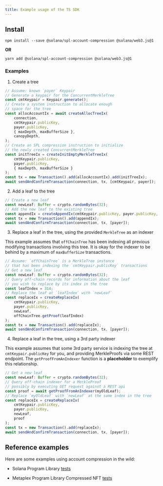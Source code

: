 ```yaml
---
title: Example usage of the TS SDK
---
```




## Install

```shell
npm install --save @solana/spl-account-compression @solana/web3.js@1
```

__OR__

```shell
yarn add @solana/spl-account-compression @solana/web3.js@1
```

### Examples

1. Create a tree

```typescript
// Assume: known `payer` Keypair
// Generate a keypair for the ConcurrentMerkleTree
const cmtKeypair = Keypair.generate();
// Create a system instruction to allocate enough 
// space for the tree
const allocAccountIx = await createAllocTreeIx(
    connection,
    cmtKeypair.publicKey,
    payer.publicKey,
    { maxDepth, maxBufferSize },
    canopyDepth,
);
// Create an SPL compression instruction to initialize
// the newly created ConcurrentMerkleTree
const initTreeIx = createInitEmptyMerkleTreeIx(
    cmtKeypair.publicKey, 
    payer.publicKey, 
    { maxDepth, maxBufferSize }
);
const tx = new Transaction().add(allocAccountIx).add(initTreeIx);
await sendAndConfirmTransaction(connection, tx, [cmtKeypair, payer]);
```

2. Add a leaf to the tree

```typescript
// Create a new leaf
const newLeaf: Buffer = crypto.randomBytes(32);
// Add the new leaf to the existing tree
const appendIx = createAppendIx(cmtKeypair.publicKey, payer.publicKey, newLeaf);
const tx = new Transaction().add(appendIx);
await sendAndConfirmTransaction(connection, tx, [payer]);
```

3. Replace a leaf in the tree, using the provided `MerkleTree` as an indexer

This example assumes that `offChainTree` has been indexing all previous modifying transactions
involving this tree. 
It is okay for the indexer to be behind by a maximum of `maxBufferSize` transactions.


```typescript
// Assume: `offChainTree` is a MerkleTree instance
// that has been indexing the `cmtKeypair.publicKey` transactions
// Get a new leaf
const newLeaf: Buffer = crypto.randomBytes(32);
// Query off-chain records for information about the leaf
// you wish to replace by its index in the tree
const leafIndex = 314;
// Replace the leaf at `leafIndex` with `newLeaf`
const replaceIx = createReplaceIx(
    cmtKeypair.publicKey,          
    payer.publicKey,
    newLeaf,
    offChainTree.getProof(leafIndex) 
);
const tx = new Transaction().add(replaceIx);
await sendAndConfirmTransaction(connection, tx, [payer]);
```

4. Replace a leaf in the tree, using a 3rd party indexer

This example assumes that some 3rd party service is indexing the tree at `cmtKeypair.publicKey` for you, and providing MerkleProofs via some REST endpoint.
The `getProofFromAnIndexer` function is a **placeholder** to exemplify this relationship.

```typescript
// Get a new leaf
const newLeaf: Buffer = crypto.randomBytes(32);
// Query off-chain indexer for a MerkleProof
// possibly by executing GET request against a REST api
const proof = await getProofFromAnIndexer(myOldLeaf);
// Replace `myOldLeaf` with `newLeaf` at the same index in the tree
const replaceIx = createReplaceIx(
    cmtKeypair.publicKey,          
    payer.publicKey,
    newLeaf,
    proof
);
const tx = new Transaction().add(replaceIx);
await sendAndConfirmTransaction(connection, tx, [payer]);
```

## Reference examples

Here are some examples using account compression in the wild:

* Solana Program Library [tests](https://github.com/solana-labs/solana-program-library/tree/master/account-compression/sdk/tests)

* Metaplex Program Library Compressed NFT [tests](https://github.com/metaplex-foundation/metaplex-program-library/tree/master/bubblegum/js/tests)
